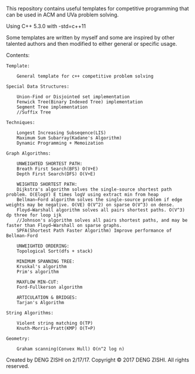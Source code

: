 This repository contains useful templates for competitive programming that can be used in ACM and UVa problem solving.

Using C++ 5.3.0 with -std=c++11

Some templates are written by myself and some are inspired by other talented authors and then modified to either general or specific usage.

Contents:
    
    Template:

        General template for c++ competitive problem solving

    Special Data Structures:

        Union-Find or Disjointed set implementation
        Fenwick Tree(Binary Indexed Tree) implementation
        Segment Tree implementation
        //Suffix Tree

    Techniques:

        Longest Increasing Subseqence(LIS)
        Maximum Sum Subarray(Kadane's Algorithm)
        Dynamic Programming + Memoization

    Graph Algorithms:
        
        UNWEIGHTED SHORTEST PATH:
        Breath First Search(BFS) O(V+E)
        Depth First Search(DFS) O(V+E)

        WEIGHTED SHORTEST PATH:
        Dijkstra's algorithm solves the single-source shortest path problem. O(ElogV) E times logV using extract min from heap
        Bellman–Ford algorithm solves the single-source problem if edge weights may be negative. O(VE) O(V^2) on sparse O(V^3) on dense.
        Floyd–Warshall algorithm solves all pairs shortest paths. O(V^3) dp three for loop ijk
        //Johnson's algorithm solves all pairs shortest paths, and may be faster than Floyd–Warshall on sparse graphs.
        SPFA(Shortest Path Faster Algorithm) Improve performance of Bellman-Ford
        
        UNWEIGHTED ORDERING:
        Topological Sort(dfs + stack)

        MINIMUM SPANNING TREE:
        Kruskal's algorithm
        Prim's algorithm

        MAXFLOW MIN-CUT:
        Ford-Fullkerson algorithm

        ARTICULATION & BRIDGES:
        Tarjan's Algorithm

    String Algorithms:
        
        Violent string matching O(TP)
        Knuth-Morris-Pratt(KMP) O(T+P)

    Geometry:
        
        Graham scanning(Convex Hull) O(n^2 log n)

Created by DENG ZISHI on 2/17/17.
Copyright © 2017 DENG ZISHI. All rights reserved.


